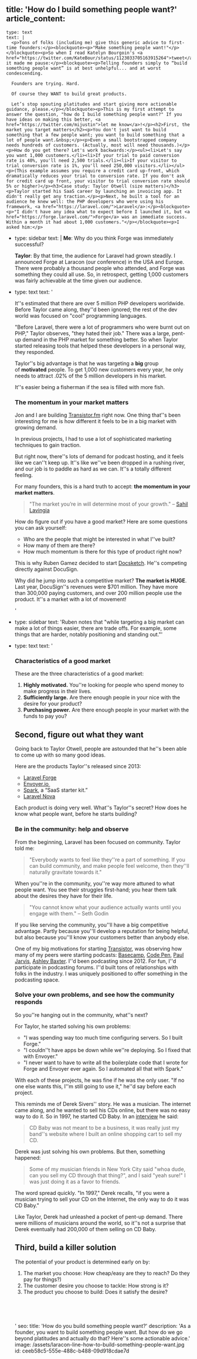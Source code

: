 title: 'How do I build something people want?'
article_content:
  -
    type: text
    text: |
      <p>Tons of folks (including me) give this generic advice to first-time founders:</p><blockquote><p>"Make something people want!"</p></blockquote><p>So when I read Katelyn Bourgoin's <a href="https://twitter.com/KateBour/status/1123033705163915264">tweet</a>, it made me pause:</p><blockquote><p>Telling founders simply to “build something people want” is at best unhelpful... and at worst condescending.
      
      Founders are trying. Hard.
      
      Of course they WANT to build great products.
      
      Let’s stop spouting platitudes and start giving more actionable guidance, please.</p></blockquote><p>This is my first attempt to answer the question, "how do I build something people want?" If you have ideas on making this better, <a href="https://twitter.com/mijustin">let me know</a>!</p><h2>First, the market you target matters</h2><p>You don't just want to build something that a few people want; you want to build something that a lot of people want.&nbsp;</p><p>Even a small bootstrapped company needs hundreds of customers. (Actually, most will need thousands.)</p><p>How do you get there? Let's work backwards:</p><ul><li>Let's say you want 1,000 customers.</li><li>If your trial to paid conversion rate is 40%, you'll need 2,500 trials.</li><li>If your visitor to trial conversion rate is 1%, you'll need 250,000 visitors.</li></ul><p>(This example assumes you require a credit card up-front, which dramatically reduces your trial to conversion rate. If you don't ask for credit card up front, your visitor to trial conversion rate should 5% or higher)</p><h3>Case study: Taylor Otwell (size matters)</h3><p>Taylor started his SaaS career by launching an invoicing app. It didn't really get any traction.</p><p>Next, he built a tool for an audience he knew well: the PHP developers who were using his framework, <a href="https://laravel.com/">Laravel</a>:</p><blockquote><p>"I didn't have any idea what to expect before I launched it, but <a href="https://forge.laravel.com/">Forge</a> was an immediate success. Within a month it had about 1,000 customers."</p></blockquote><p>I asked him:</p>
  -
    type: sidebar
    text: |
      **Me**: Why do you think Forge was immediately successful?
      
      **Taylor**: By that time, the audience for Laravel had grown steadily. I announced Forge at Laracon (our conference) in the USA and Europe. There were probably a thousand people who attended, and Forge was something they could all use. So, in retrospect, getting 1,000 customers was fairly achievable at the time given our audience.
  -
    type: text
    text: '<p>It''s estimated that there are over 5 million PHP developers worldwide. Before Taylor came along, they''d been ignored; the rest of the dev world&nbsp;was focused on "cool" programming languages.<br></p><p>"Before Laravel, there were a lot of programmers who were burnt out on PHP," Taylor observes, "they hated their job." There was a large, pent-up demand in the PHP market for something better. So when Taylor started releasing tools that helped these developers in a personal way, they responded.</p><p>Taylor''s big advantage is that he was targeting a&nbsp;<b>big&nbsp;</b>group of&nbsp;<b>motivated</b>&nbsp;people. To get 1,000 new customers every year, he only needs to attract .02% of the 5 million developers in his market.</p><p>It''s easier being a fisherman if the sea is filled with more fish.</p><h3>The momentum in your market matters</h3><p>Jon and I are building <a href="https://transistor.fm/?via=justin">Transistor.fm</a> right now. One thing that''s been interesting for me is how different it feels to be in a big market with growing demand.</p><p>In previous projects, I had to use a lot of sophisticated marketing techniques to gain traction.&nbsp;</p><p>But right now, there''s lots of demand for podcast hosting, and it feels like we can''t keep up. It''s like we''ve been dropped in a rushing river, and our job is to paddle as hard as we can. It''s a totally different feeling.&nbsp;</p><p>For many founders, this is a hard truth to accept:&nbsp;<b>the momentum in your market matters</b>.</p><blockquote><p>"The market you’re in will determine most of your growth." – <a href="https://twitter.com/shl">Sahil Lavingia</a></p></blockquote><p>How do figure out if you have a good market? Here are some questions you can ask yourself:<br></p><ul><li>Who are the people that might be interested in what I''ve built?</li><li>How many of them are there?</li><li>How much momentum is there for this type of product right now?</li></ul><p>This is why Ruben Gamez decided to start <a href="https://www.docsketch.com/">Docsketch</a>. He''s competing directly against DocuSign.&nbsp;</p><p>Why did he jump into such a competitive market? <b>The market is HUGE</b>. Last year, DocuSign''s revenues were $701&nbsp;million. They have more than&nbsp;300,000 paying customers, and over 200 million people use the product. It''s a market with a lot of movement!</p>'
  -
    type: sidebar
    text: 'Ruben notes that "while targeting a big market can make a lot of things easier, there are trade offs. For example, some things that are harder, notably positioning and standing out."'
  -
    type: text
    text: '<h3>Characteristics of a good market</h3><p>These are the three characteristics of a good market:</p><ol><li><b>Highly motivated.</b> You''re looking for people who spend money to make progress in their lives.</li><li><b>Sufficiently large.</b>&nbsp;Are there enough people in your nice with the desire for your product?</li><li><b>Purchasing power.</b>&nbsp;Are there enough people in your market with the funds to pay you?</li></ol><h2>Second, figure out what they want</h2><p>Going back to Taylor Otwell, people are astounded that he''s been able to come up with so many good ideas.</p><p>Here are the products Taylor''s released since 2013:</p><ul><li><a href="https://forge.laravel.com/" target="_blank">Laravel Forge</a><br></li><li><a href="https://envoyer.io/" target="_blank">Envoyer.io&nbsp;</a><br></li><li><a href="https://spark.laravel.com/" target="_blank">Spark</a>, a “SaaS starter kit.”</li><li><a href="https://nova.laravel.com/" target="_blank">Laravel Nova</a></li></ul><p>Each product is doing very well. What''s Taylor''s secret? How does he know what people want, before he starts building?</p><h3>Be in the community: help and observe</h3><p>From the beginning, Laravel has been focused on community. Taylor told me:</p><blockquote><p>"Everybody wants to feel like they''re a part of something. If you can build community, and make people feel welcome, then they''ll naturally gravitate towards it."</p></blockquote><p>When you''re in the community, you''re way more attuned to what people want. You see their struggles first-hand; you hear them talk about the desires they have for their life.</p><blockquote><p>"You cannot know what your audience actually wants until you engage with them." – Seth Godin&nbsp;</p></blockquote><p>If you like serving the community, you''ll have a big competitive advantage. Partly because you''ll develop a reputation for being helpful, but also because you''ll know your customers better than anybody else.</p><p>One of my big motivations for starting <a href="https://transistor.fm/?via=justin">Transistor</a>, was observing how many of my peers were starting podcasts: <a href="https://rework.fm/">Basecamp</a>, <a href="https://blog.codepen.io/radio/">Code Pen</a>, <a href="https://ofone.co/company-of-one-podcast/">Paul Jarvis</a>, <a href="https://ashleybaxter.transistor.fm/">Ashley Baxter</a>. I''d been podcasting since 2012. For fun, I''d participate in podcasting forums. I''d built tons of relationships with folks in the industry. I was uniquely positioned to offer something in the podcasting space.</p><h3>Solve your own problems, and see how the community responds</h3><p>So you''re hanging out in the community, what''s next?</p><p>For Taylor, he started solving his own problems:</p><ul><li>"I was spending way too much time configuring servers. So I built Forge."</li><li>"I couldn''t have apps be down while we''re deploying. So I fixed that with Envoyer."</li><li>"I never want to have to write all the boilerplate code that I wrote for Forge and Envoyer ever again. So I automated all that with Spark."</li></ul><p>With each of these projects, he was fine if he was the only user. "If no one else wants this, I''m still going to use it," he''d say before each project.</p><p>This reminds me of Derek Sivers'' story. He was a musician. The internet came along, and he wanted to sell his CDs online, but there was no easy way to do it. So in 1997, he started CD Baby. In an <a href="https://sivers.org/2015-10-built2sell">interview</a> he said:</p><blockquote><p>CD Baby was not meant to be a business, it was really just my band''s website where I built an online shopping cart to sell my CD.</p></blockquote><p>Derek was just solving his own problems. But then, something happened:</p><blockquote><p>Some of my musician friends in New York City said "whoa dude, can you sell my CD through that thing?", and I said "yeah sure!" I was just doing it as a favor to friends.</p></blockquote><p>The word spread quickly. "In 1997," Derek recalls, "if you were a musician trying to sell your CD on the Internet, the only way to do it was CD Baby."</p><p>Like Taylor, Derek had unleashed a pocket of pent-up demand. There were millions of musicians around the world, so it''s not a surprise that Derek eventually had 200,000 of them selling on CD Baby.</p><h2>Third, build a killer solution</h2><p>The potential of your product is determined early on by:</p><ol><li>The market you choose: How cheap/easy are they to reach? Do they pay for things?)</li><li>The customer desire you choose to tackle: How strong is it?</li><li>The product you choose to build: Does it satisfy the desire?</li></ol><p><br></p><p><br></p>'
seo:
  title: 'How do you build something people want?'
  description: 'As a founder, you want to build something people want. But how do we go beyond platitudes and actually do that? Here''s some actionable advice.'
  image: /assets/laracon-line-how-to-build-something-people-want.jpg
id: ceeb58c5-555e-488c-b488-09d918cdae7d
